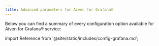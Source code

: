 ```yaml
---
title: Advanced parameters for Aiven for Grafana®
---
```


Below you can find a summary of every configuration option available for
Aiven for Grafana® service:

import Reference from '@site/static/includes/config-grafana.md';

<Reference />
